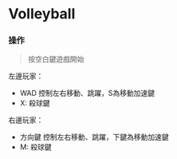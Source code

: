 # Volleyball
### 操作
> 按空白鍵遊戲開始
> 
左邊玩家：
 - WAD 控制左右移動、跳躍，S為移動加速鍵
 - X: 殺球鍵
   
右邊玩家：
 - 方向鍵 控制左右移動、跳躍，下鍵為移動加速鍵
 - M: 殺球鍵
